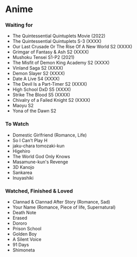 # Anime

### Waiting for
  + The Quintessential Quintuplets Movie (2022)
  + The Quintessential Quintuplets S-3 (XXXX)
  + Our Last Crusade Or The Rise Of A New World S2 (XXXX)
  + Grimgar of Fantasy & Ash S2 (XXXX)
  + Mushoku Tensei S1-P2 (2021)
  + The Misfit of Demon King Academy S2 (XXXX)
  + Vinland Saga S2 (XXXX)
  + Demon Slayer S2 (XXXX)
  + Date A Live S4 (XXXX)
  + The Devil Is a Part-Timer S2 (XXXX)
  + High School DxD S5 (XXXX)
  + Strike The Blood S5 (XXXX)
  + Chivalry of a Failed Knight S2 (XXXX)
  + Maoyu S2
  + Yona of the Dawn S2


### To Watch
  + Domestic Girlfriend (Romance, Life)
  + So I Can't Play H
  + jaku-chara tomozaki-kun
  + Higehiro
  + The World God Only Knows
  + Masamune-kun's Revenge
  + 3D Kanojo
  + Sankarea
  + Inuyashiki


### Watched, Finished & Loved
  + Clannad & Clannad After Story (Romance, Sad)
  + Your Name (Romance, Piece of life, Supernatural)
  + Death Note
  + Erased
  + Dororo
  + Prison School
  + Golden Boy
  + A Silent Voice
  + 91 Days
  + Shimoneta
